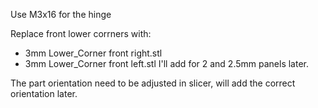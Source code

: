 Use M3x16 for the hinge

Replace front lower corrners with:
- 3mm Lower_Corner front right.stl
- 3mm Lower_Corner front left.stl
I'll add for 2 and 2.5mm panels later.

The part orientation need to be adjusted in slicer, will add the correct orientation later.
